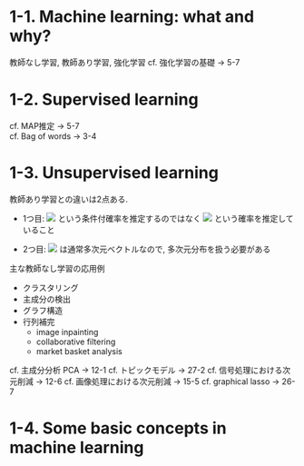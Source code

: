 # 1-1. Machine learning: what and why?
教師なし学習, 教師あり学習, 強化学習
cf. 強化学習の基礎 -> 5-7  

# 1-2. Supervised learning
cf. MAP推定 -> 5-7  
cf. Bag of words -> 3-4  

# 1-3. Unsupervised learning
教師あり学習との違いは2点ある.

- 1つ目: <img src="https://latex.codecogs.com/gif.latex?p(y_{i}|\mathbf{x}_{i},\boldsymbol{\theta})" /> という条件付確率を推定するのではなく <img src="https://latex.codecogs.com/gif.latex?p(\mathbf{x}_{i}|\boldsymbol{\theta})" />
という確率を推定していること

- 2つ目: <img src="https://latex.codecogs.com/gif.latex?p(y_{i}|\mathbf{x}_{i}" /> は通常多次元ベクトルなので, 多次元分布を扱う必要がある

主な教師なし学習の応用例
- クラスタリング
- 主成分の検出
- グラフ構造
- 行列補完
    - image inpainting
    - collaborative filtering
    - market basket analysis

cf. 主成分分析 PCA -> 12-1
cf. トピックモデル -> 27-2
cf. 信号処理における次元削減 -> 12-6
cf. 画像処理における次元削減 -> 15-5
cf. graphical lasso -> 26-7

# 1-4. Some basic concepts in machine learning
